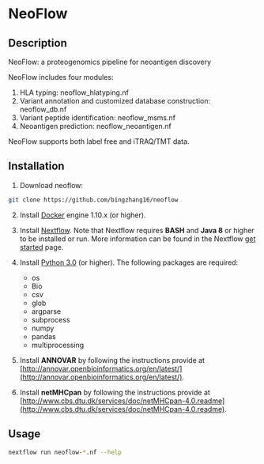 # NeoFlow

## Description

NeoFlow: a proteogenomics pipeline for neoantigen discovery

NeoFlow includes four modules:


1. HLA typing: neoflow_hlatyping.nf
2. Variant annotation and customized database construction: neoflow_db.nf
3. Variant peptide identification: neoflow_msms.nf
4. Neoantigen prediction: neoflow_neoantigen.nf


NeoFlow supports both label free and iTRAQ/TMT data.

## Installation

1. Download neoflow:

```sh
git clone https://github.com/bingzhang16/neoflow
```

2. Install [Docker](https://docs.docker.com/install/) engine 1.10.x (or higher).

3. Install [Nextflow](https://www.nextflow.io/docs/latest/getstarted.html). Note that Nextflow requires **BASH** and **Java 8** or higher to be installed or run. More information can be found in the Nextflow [get started](https://www.nextflow.io/docs/latest/getstarted.html) page.

4. Install [Python 3.0](https://www.python.org/downloads/) (or higher). The following packages are required:

	- os
	- Bio
	- csv
	- glob
	- argparse
	- subprocess
	- numpy
	- pandas
	- multiprocessing

5. Install **ANNOVAR** by following the instructions provide at [http://annovar.openbioinformatics.org/en/latest/](http://annovar.openbioinformatics.org/en/latest/).

6. Install **netMHCpan** by following the instructions provide at [http://www.cbs.dtu.dk/services/doc/netMHCpan-4.0.readme](http://www.cbs.dtu.dk/services/doc/netMHCpan-4.0.readme). 


## Usage

```sh
nextflow run neoflow-*.nf --help
```
